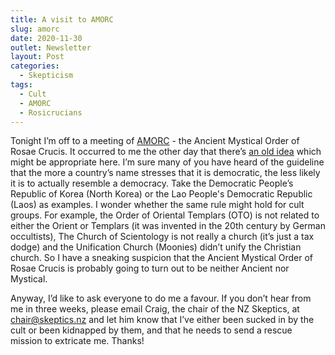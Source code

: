 ```yaml
---
title: A visit to AMORC
slug: amorc
date: 2020-11-30
outlet: Newsletter
layout: Post
categories:
  - Skepticism
tags:
  - Cult
  - AMORC
  - Rosicrucians
---
```


Tonight I’m off to a meeting of [AMORC](https://www.rosicrucian.org/) - the Ancient Mystical Order of Rosae Crucis. It occurred to me the other day that there’s [an old idea](https://slate.com/news-and-politics/2009/04/why-do-the-least-democratic-countries-always-have-the-most-democratic-sounding-names.html) which might be appropriate here. I’m sure many of you have heard of the guideline that the more a country’s name stresses that it is democratic, the less likely it is to actually resemble a democracy. Take the Democratic People’s Republic of Korea (North Korea) or the Lao People's Democratic Republic (Laos) as examples. I wonder whether the same rule might hold for cult groups. For example, the Order of Oriental Templars (OTO) is not related to either the Orient or Templars (it was invented in the 20th century by German occultists), The Church of Scientology is not really a church (it’s just a tax dodge) and the Unification Church (Moonies) didn’t unify the Christian church. So I have a sneaking suspicion that the Ancient Mystical Order of Rosae Crucis is probably going to turn out to be neither Ancient nor Mystical.

<!-- more -->

Anyway, I’d like to ask everyone to do me a favour. If you don’t hear from me in three weeks, please email Craig, the chair of the NZ Skeptics, at chair@skeptics.nz and let him know that I’ve either been sucked in by the cult or been kidnapped by them, and that he needs to send a rescue mission to extricate me. Thanks!
